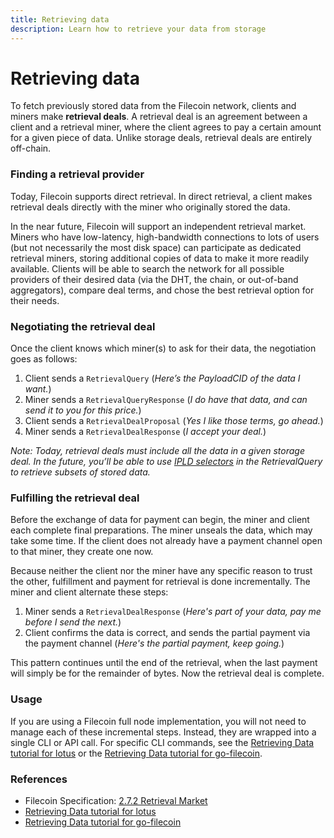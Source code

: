 ```yaml
---
title: Retrieving data
description: Learn how to retrieve your data from storage
---
```


# Retrieving data

To fetch previously stored data from the Filecoin network, clients and miners make **retrieval deals**. A retrieval deal is an agreement between a client and a retrieval miner, where the client agrees to pay a certain amount for a given piece of data. Unlike storage deals, retrieval deals are entirely off-chain.

### Finding a retrieval provider

Today, Filecoin supports direct retrieval. In direct retrieval, a client makes retrieval deals directly with the miner who originally stored the data.

In the near future, Filecoin will support an independent retrieval market. Miners who have low-latency, high-bandwidth connections to lots of users (but not necessarily the most disk space) can participate as dedicated retrieval miners, storing additional copies of data to make it more readily available. Clients will be able to search the network for all possible providers of their desired data (via the DHT, the chain, or out-of-band aggregators), compare deal terms, and chose the best retrieval option for their needs.

### Negotiating the retrieval deal

Once the client knows which miner(s) to ask for their data, the negotiation goes as follows:

1. Client sends a `RetrievalQuery` (_Here’s the PayloadCID of the data I want._)
1. Miner sends a `RetrievalQueryResponse` (_I do have that data, and can send it to you for this price._)
1. Client sends a `RetrievalDealProposal` (_Yes I like those terms, go ahead._)
1. Miner sends a `RetrievalDealResponse` (_I accept your deal._)

*Note: Today, retrieval deals must include all the data in a given storage deal. In the future, you’ll be able to use* [*IPLD selectors*](https://github.com/ipld/specs/blob/master/selectors/selectors.md) *in the RetrievalQuery to retrieve subsets of stored data.*

### Fulfilling the retrieval deal

Before the exchange of data for payment can begin, the miner and client each complete final preparations. The miner unseals the data, which may take some time. If the client does not already have a payment channel open to that miner, they create one now.

Because neither the client nor the miner have any specific reason to trust the other, fulfillment and payment for retrieval is done incrementally. The miner and client alternate these steps:

1. Miner sends a `RetrievalDealResponse` (_Here's part of your data, pay me before I send the next._)
1. Client confirms the data is correct, and sends the partial payment via the payment channel (_Here's the partial payment, keep going._)

This pattern continues until the end of the retrieval, when the last payment will simply be for the remainder of bytes. Now the retrieval deal is complete.

### Usage

If you are using a Filecoin full node implementation, you will not need to manage each of these incremental steps. Instead, they are wrapped into a single CLI or API call. For specific CLI commands, see the [Retrieving Data tutorial for lotus](https://lotu.sh/en+retrieving-data) or the [Retrieving Data tutorial for go-filecoin](https://go.filecoin.io/go-filecoin-tutorial/Storing-on-Filecoin.html#retrieve-your-data).

### References

- Filecoin Specification: [2.7.2 Retrieval Market](https://filecoin-project.github.io/specs/#systems__filecoin_markets__retrieval_market)
- [Retrieving Data tutorial for lotus](https://lotu.sh/en+retrieving-data)
- [Retrieving Data tutorial for go-filecoin](https://go.filecoin.io/go-filecoin-tutorial/Storing-on-Filecoin.html#retrieve-your-data)
